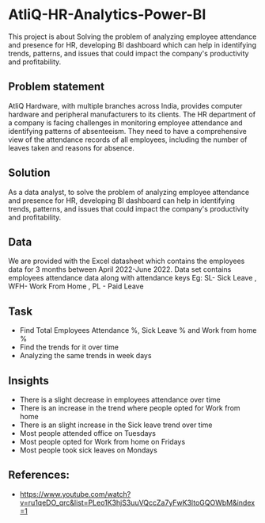 # AtliQ-HR-Analytics-Power-BI
This project is about Solving the problem of analyzing employee attendance and presence for HR, developing BI dashboard which can help in identifying trends, patterns, and issues that could impact the company's productivity and profitability.

## Problem statement
AtliQ Hardware, with multiple branches across India, provides computer hardware and peripheral manufacturers to its clients. The HR department of a company is facing challenges in monitoring employee attendance and identifying patterns of absenteeism. They need to have a comprehensive view of the attendance records of all employees, including the number of leaves taken and reasons for absence.

## Solution
As a data analyst, to solve the problem of analyzing employee attendance and presence for HR, developing BI dashboard can help in identifying trends, patterns, and issues that could impact the company's productivity and profitability.

## Data
We are provided with the Excel datasheet which contains the employees data for 3 months between April 2022-June 2022. Data set contains employees attendance data along with attendance keys Eg: SL- Sick Leave , WFH- Work From Home , PL - Paid Leave

## Task
* Find Total Employees Attendance %, Sick Leave % and Work from home %
* Find the trends for it over time
* Analyzing the same trends in week days

## Insights
* There is a slight decrease in employees attendance over time
* There is an increase in the trend where people opted for Work from home
* There is an slight increase in the Sick leave trend over time
* Most people attended office on Tuesdays
* Most people opted for Work from home on Fridays
* Most people took sick leaves on Mondays

## References:
* https://www.youtube.com/watch?v=ru1qeDO_qrc&list=PLeo1K3hjS3uuVQccZa7yFwK3ltoGQOWbM&index=1

